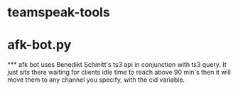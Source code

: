 # teamspeak-tools

# afk-bot.py 

 *** afk bot uses Benedikt Schmitt's ts3 api in conjunction with ts3 query. It just sits there waiting for clients
 idle time to reach above 90 min's then it will move them to any channel you specify, with the cid variable. 




